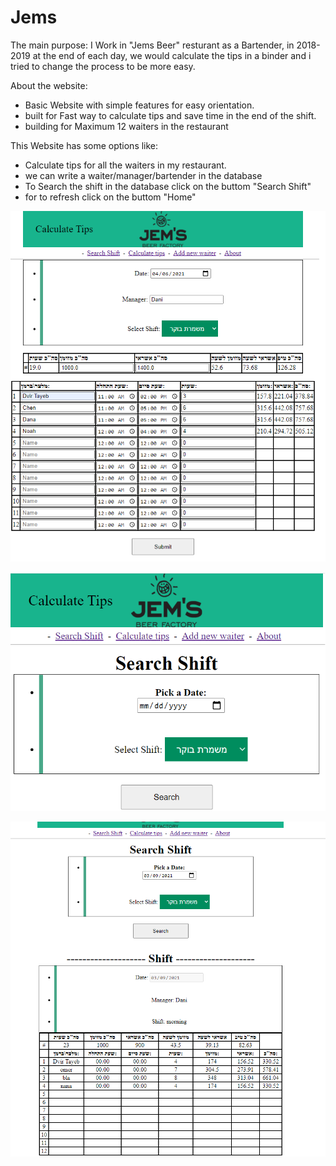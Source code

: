 # Jems
The main purpose:
I Work in "Jems Beer" resturant as a Bartender,
in 2018-2019 at the end of each day, we would calculate the tips in a binder
and i tried to change the process to be more easy.

About the website:
* Basic Website with simple features for easy orientation.
* built for Fast way to calculate tips and save time in the end of the shift.
* building for Maximum 12 waiters in the restaurant

This Website has some options like:
* Calculate tips for all the waiters in my restaurant.
* we can write a waiter/manager/bartender in the database
* To Search the shift  in the database click on the buttom "Search Shift"
* for to refresh click on the buttom "Home"

![example_tips_jems](https://github.com/dvirtayeb/Jems/blob/master/example_tips_jems.png)

![Search_shift](https://github.com/dvirtayeb/Jems/blob/master/Search_shift.png)

![After_search](https://github.com/dvirtayeb/Jems/blob/master/After_search.png)
